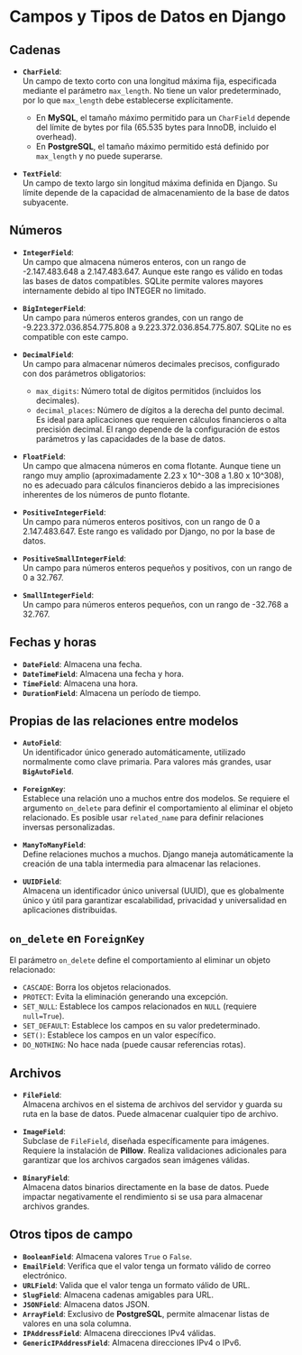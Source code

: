 # Campos y Tipos de Datos en Django

## Cadenas

- **`CharField`**:  
  Un campo de texto corto con una longitud máxima fija, especificada mediante el parámetro `max_length`. No tiene un valor predeterminado, por lo que `max_length` debe establecerse explícitamente.  
  - En **MySQL**, el tamaño máximo permitido para un `CharField` depende del límite de bytes por fila (65.535 bytes para InnoDB, incluido el overhead).  
  - En **PostgreSQL**, el tamaño máximo permitido está definido por `max_length` y no puede superarse.  

- **`TextField`**:  
  Un campo de texto largo sin longitud máxima definida en Django. Su límite depende de la capacidad de almacenamiento de la base de datos subyacente.  

## Números

- **`IntegerField`**:  
  Un campo que almacena números enteros, con un rango de -2.147.483.648 a 2.147.483.647. Aunque este rango es válido en todas las bases de datos compatibles. SQLite permite valores mayores internamente debido al tipo INTEGER no limitado.

- **`BigIntegerField`**:  
  Un campo para números enteros grandes, con un rango de -9.223.372.036.854.775.808 a 9.223.372.036.854.775.807. SQLite no es compatible con este campo.

- **`DecimalField`**:  
  Un campo para almacenar números decimales precisos, configurado con dos parámetros obligatorios:  
  - `max_digits`: Número total de dígitos permitidos (incluidos los decimales).  
  - `decimal_places`: Número de dígitos a la derecha del punto decimal.  
  Es ideal para aplicaciones que requieren cálculos financieros o alta precisión decimal. El rango depende de la configuración de estos parámetros y las capacidades de la base de datos.

- **`FloatField`**:  
  Un campo que almacena números en coma flotante. Aunque tiene un rango muy amplio (aproximadamente 2.23 x 10^-308 a 1.80 x 10^308), no es adecuado para cálculos financieros debido a las imprecisiones inherentes de los números de punto flotante.

- **`PositiveIntegerField`**:  
  Un campo para números enteros positivos, con un rango de 0 a 2.147.483.647. Este rango es validado por Django, no por la base de datos.

- **`PositiveSmallIntegerField`**:  
  Un campo para números enteros pequeños y positivos, con un rango de 0 a 32.767.

- **`SmallIntegerField`**:  
  Un campo para números enteros pequeños, con un rango de -32.768 a 32.767.

## Fechas y horas

- **`DateField`**: Almacena una fecha.  
- **`DateTimeField`**: Almacena una fecha y hora.  
- **`TimeField`**: Almacena una hora.  
- **`DurationField`**: Almacena un período de tiempo.

## Propias de las relaciones entre modelos

- **`AutoField`**:  
  Un identificador único generado automáticamente, utilizado normalmente como clave primaria. Para valores más grandes, usar **`BigAutoField`**.  

- **`ForeignKey`**:  
  Establece una relación uno a muchos entre dos modelos. Se requiere el argumento `on_delete` para definir el comportamiento al eliminar el objeto relacionado. Es posible usar `related_name` para definir relaciones inversas personalizadas.  

- **`ManyToManyField`**:  
  Define relaciones muchos a muchos. Django maneja automáticamente la creación de una tabla intermedia para almacenar las relaciones.

- **`UUIDField`**:  
  Almacena un identificador único universal (UUID), que es globalmente único y útil para garantizar escalabilidad, privacidad y universalidad en aplicaciones distribuidas.

## `on_delete` en `ForeignKey`

El parámetro `on_delete` define el comportamiento al eliminar un objeto relacionado:  

- `CASCADE`: Borra los objetos relacionados.
- `PROTECT`: Evita la eliminación generando una excepción.  
- `SET_NULL`: Establece los campos relacionados en `NULL` (requiere `null=True`).  
- `SET_DEFAULT`: Establece los campos en su valor predeterminado.  
- `SET()`: Establece los campos en un valor específico.  
- `DO_NOTHING`: No hace nada (puede causar referencias rotas).

## Archivos

- **`FileField`**:  
  Almacena archivos en el sistema de archivos del servidor y guarda su ruta en la base de datos. Puede almacenar cualquier tipo de archivo.

- **`ImageField`**:  
  Subclase de `FileField`, diseñada específicamente para imágenes. Requiere la instalación de **Pillow**. Realiza validaciones adicionales para garantizar que los archivos cargados sean imágenes válidas.

- **`BinaryField`**:  
  Almacena datos binarios directamente en la base de datos. Puede impactar negativamente el rendimiento si se usa para almacenar archivos grandes.

## Otros tipos de campo

- **`BooleanField`**: Almacena valores `True` o `False`.  
- **`EmailField`**: Verifica que el valor tenga un formato válido de correo electrónico.  
- **`URLField`**: Valida que el valor tenga un formato válido de URL.  
- **`SlugField`**: Almacena cadenas amigables para URL.  
- **`JSONField`**: Almacena datos JSON.
- **`ArrayField`**: Exclusivo de **PostgreSQL**, permite almacenar listas de valores en una sola columna.  
- **`IPAddressField`**: Almacena direcciones IPv4 válidas.  
- **`GenericIPAddressField`**: Almacena direcciones IPv4 o IPv6.

